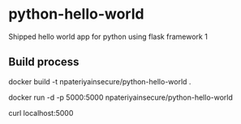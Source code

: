 # python-hello-world
Shipped hello world app for python using flask framework 
1
## Build process 
docker build -t npateriyainsecure/python-hello-world .

docker run -d -p 5000:5000 npateriyainsecure/python-hello-world

curl localhost:5000
